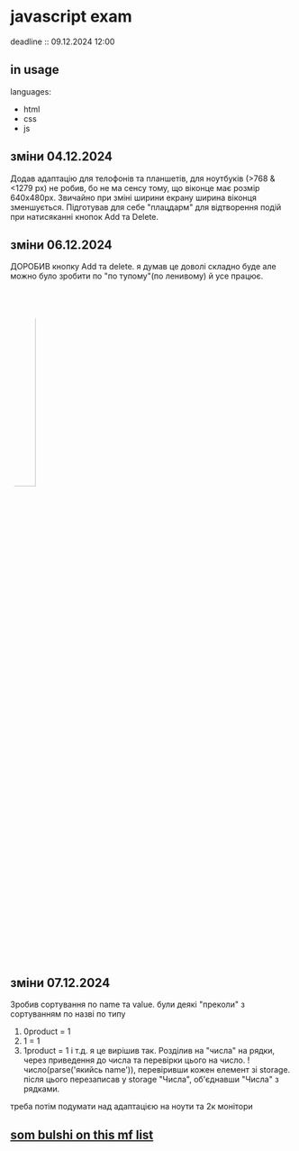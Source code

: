 # javascript exam
deadline :: 09.12.2024 12:00
## in usage
languages:
- html
- css
- js
## зміни 04.12.2024
Додав адаптацію для телофонів та планшетів, для ноутбуків (>768 & <1279 px) не робив, бо не ма сенсу тому, що віконце  має розмір 640x480px.
Звичайно при зміні ширини екрану ширина віконця зменшується.
Підготував для себе "плацдарм" для відтворення подій при натисяканні кнопок Add та Delete.
## зміни 06.12.2024
ДОРОБИВ кнопку Add та delete. я думав це доволі складно буде але можно було зробити по "по тупому"(по ленивому) й усе працює.
<div>
  <img src="https://styles.redditmedia.com/t5_87eqyt/styles/communityIcon_lsxvs91ok4ta1.png" alt="uhhh" width="30%"  style="border-radius: 50%; padding-bottom: 20px"/>
</div>

## зміни 07.12.2024
Зробив сортування по name та value. були деякі "преколи" з сортуванням по назві по типу 
1. 0product = 1
2. 1 = 1
3. 1product = 1 і т.д.
я це вирішив так. Розділив на "числа" на рядки, через приведення до числа та перевірки цього на число. !число(parse('якийсь name')), перевіривши кожен елемент зі storage.
після цього перезаписав у storage "Числа", об'єднавши "Числа" з рядками. 

треба потім подумати над адаптацією на ноути та 2к монітори 

## [som bulshi on this mf list](https://youtu.be/klk_EdoqY48?si=GUTupc1LCZGpVKQB&t=766)
